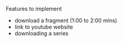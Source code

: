 Features to implement
- download a fragment (1:00 to 2:00 mins)
- link to youtube website
- downloading a series
